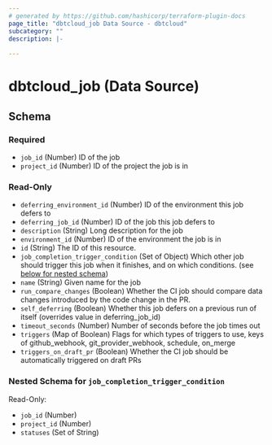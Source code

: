 ```yaml
---
# generated by https://github.com/hashicorp/terraform-plugin-docs
page_title: "dbtcloud_job Data Source - dbtcloud"
subcategory: ""
description: |-
  
---
```


# dbtcloud_job (Data Source)





<!-- schema generated by tfplugindocs -->
## Schema

### Required

- `job_id` (Number) ID of the job
- `project_id` (Number) ID of the project the job is in

### Read-Only

- `deferring_environment_id` (Number) ID of the environment this job defers to
- `deferring_job_id` (Number) ID of the job this job defers to
- `description` (String) Long description for the job
- `environment_id` (Number) ID of the environment the job is in
- `id` (String) The ID of this resource.
- `job_completion_trigger_condition` (Set of Object) Which other job should trigger this job when it finishes, and on which conditions. (see [below for nested schema](#nestedatt--job_completion_trigger_condition))
- `name` (String) Given name for the job
- `run_compare_changes` (Boolean) Whether the CI job should compare data changes introduced by the code change in the PR.
- `self_deferring` (Boolean) Whether this job defers on a previous run of itself (overrides value in deferring_job_id)
- `timeout_seconds` (Number) Number of seconds before the job times out
- `triggers` (Map of Boolean) Flags for which types of triggers to use, keys of github_webhook, git_provider_webhook, schedule, on_merge
- `triggers_on_draft_pr` (Boolean) Whether the CI job should be automatically triggered on draft PRs

<a id="nestedatt--job_completion_trigger_condition"></a>
### Nested Schema for `job_completion_trigger_condition`

Read-Only:

- `job_id` (Number)
- `project_id` (Number)
- `statuses` (Set of String)
